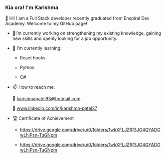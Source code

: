 ### Kia ora! I'm Karishma

👋 Hi! I am a Full Stack developer recently graduated from Enspiral Dev Academy. Welcome to my GitHub page!


- 🔭I’m currently working on strengthening my existing knowledge, gaining new skills and openly looking for a job opportunity.  

- 🌱 I’m currently learning: 
     
     - React hooks 
     
     - Python
     
     - C#

- 📫 How to reach me: 

    :email: karishmapatel93@hotmail.com
    
    :link: www.linkedin.com/in/karishma-patel27 

- 🏆 Certificate of Achievement 
     
     - https://drive.google.com/drive/u/0/folders/1wkXFLJZRf3JG4QYADGwLhlPsn-TuGNpm
     
     - https://drive.google.com/drive/u/0/folders/1wkXFLJZRf3JG4QYADGwLhlPsn-TuGNpm

